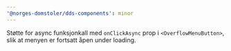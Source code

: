 ```yaml
---
'@norges-domstoler/dds-components': minor
---
```


Støtte for async funksjonkall med `onClickAsync` prop i `<OverflowMenuButton>`, slik at menyen er fortsatt åpen under loading.
